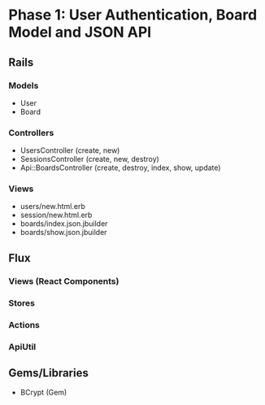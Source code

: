 # Phase 1: User Authentication, Board Model and JSON API

## Rails
### Models
* User
* Board

### Controllers
* UsersController (create, new)
* SessionsController (create, new, destroy)
* Api::BoardsController (create, destroy, index, show, update)

### Views
* users/new.html.erb
* session/new.html.erb
* boards/index.json.jbuilder
* boards/show.json.jbuilder

## Flux
### Views (React Components)

### Stores

### Actions

### ApiUtil

## Gems/Libraries
* BCrypt (Gem)
